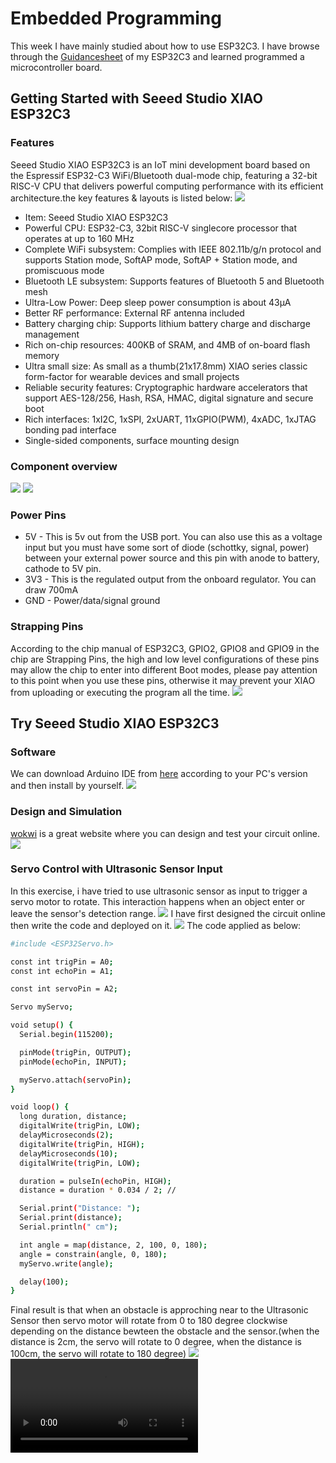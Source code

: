 # Embedded Programming
This week I have mainly studied about how to use ESP32C3. I have browse through the [Guidancesheet](https://wiki.seeedstudio.com/XIAO_ESP32C3_Getting_Started/) of my ESP32C3 and learned programmed a microcontroller board.
## Getting Started with Seeed Studio XIAO ESP32C3
### Features 
Seeed Studio XIAO ESP32C3 is an IoT mini development board based on the Espressif ESP32-C3 WiFi/Bluetooth dual-mode chip, featuring a 32-bit RISC-V CPU that delivers powerful computing performance with its efficient architecture.the key features & layouts is listed below:
![](https://unncfab.oss-cn-hangzhou.aliyuncs.com/img/AL/20250317180532540.png)
- Item: Seeed Studio XIAO ESP32C3
- Powerful CPU: ESP32-C3, 32­bit RISC­-V single­core processor that operates at up to 160 MHz
- Complete Wi­Fi subsystem: Complies with IEEE 802.11b/g/n protocol and supports Station mode, SoftAP mode, SoftAP + Station mode, and promiscuous mode
- Bluetooth LE subsystem: Supports features of Bluetooth 5 and Bluetooth mesh
- Ultra-Low Power: Deep sleep power consumption is about 43μA	
- Better RF performance: External RF antenna included
- Battery charging chip: Supports lithium battery charge and discharge management
- Rich on-chip resources: 400KB of SRAM, and 4MB of on-board flash memory
- Ultra small size: As small as a thumb(21x17.8mm) XIAO series classic form-factor for wearable devices and small projects
- Reliable security features: Cryptographic hardware accelerators that support AES-128/256, Hash, RSA, HMAC, digital signature and secure boot
- Rich interfaces: 1xI2C, 1xSPI, 2xUART, 11xGPIO(PWM), 4xADC, 1xJTAG bonding pad interface
- Single-sided components, surface mounting design

### Component overview
 ![](https://unncfab.oss-cn-hangzhou.aliyuncs.com/img/AL/20250317181336629.png)
 ![](https://unncfab.oss-cn-hangzhou.aliyuncs.com/img/AL/20250317181348606.png)

 ### Power Pins
 - 5V - This is 5v out from the USB port. You can also use this as a voltage input but you must have some sort of diode (schottky, signal, power) between your external power source and this pin with anode to battery, cathode to 5V pin.
 - 3V3 - This is the regulated output from the onboard regulator. You can draw 700mA
 - GND - Power/data/signal ground

 ### Strapping Pins
 According to the chip manual of ESP32C3, GPIO2, GPIO8 and GPIO9 in the chip are Strapping Pins, the high and low level configurations of these pins may allow the chip to enter into different Boot modes, please pay attention to this point when you use these pins, otherwise it may prevent your XIAO from uploading or executing the program all the time.
 ![](https://unncfab.oss-cn-hangzhou.aliyuncs.com/img/AL/20250317181552807.png)

## Try Seeed Studio XIAO ESP32C3

### Software
We can download Arduino IDE from [here](https://www.arduino.cc/) according to your PC's version and then install by yourself.
![](https://unncfab.oss-cn-hangzhou.aliyuncs.com/img/AL/20250317182020875.png)
### Design and Simulation
[wokwi](https://wokwi.com/) is a great website where you can design and test your circuit online.
![](https://unncfab.oss-cn-hangzhou.aliyuncs.com/img/AL/20250317182323862.png)
### Servo Control with Ultrasonic Sensor Input
In this exercise, i have tried to use ultrasonic sensor as input to trigger a servo motor to rotate. This interaction happens when an object enter or leave the sensor's detection range.
![](https://unncfab.oss-cn-hangzhou.aliyuncs.com/img/AL/%E5%BE%AE%E4%BF%A1%E5%9B%BE%E7%89%87_20250317213139.jpg)
I have first designed the circuit online then write the code and deployed on it.
![](https://unncfab.oss-cn-hangzhou.aliyuncs.com/img/AL/20250317214112769.png)
The code applied as below:
```bash
#include <ESP32Servo.h>

const int trigPin = A0;
const int echoPin = A1;

const int servoPin = A2;

Servo myServo;

void setup() {
  Serial.begin(115200);

  pinMode(trigPin, OUTPUT);
  pinMode(echoPin, INPUT);

  myServo.attach(servoPin);
}

void loop() {
  long duration, distance;
  digitalWrite(trigPin, LOW);
  delayMicroseconds(2);
  digitalWrite(trigPin, HIGH);
  delayMicroseconds(10);
  digitalWrite(trigPin, LOW);

  duration = pulseIn(echoPin, HIGH);
  distance = duration * 0.034 / 2; // 

  Serial.print("Distance: ");
  Serial.print(distance);
  Serial.println(" cm");

  int angle = map(distance, 2, 100, 0, 180); 
  angle = constrain(angle, 0, 180);        
  myServo.write(angle);                     

  delay(100);
}
```
Final result is that when an obstacle is approching near to the Ultrasonic Sensor then servo motor will rotate from 0 to 180 degree clockwise depending on the distance bewteen the obstacle and the sensor.(when the distance is 2cm, the servo will rotate to 0 degree, when the distance is 100cm, the servo will rotate to 180 degree)
![](https://unncfab.oss-cn-hangzhou.aliyuncs.com/img/AL/20250317214259638.png)
![](https://unncfab.oss-cn-hangzhou.aliyuncs.com/img/AL/de43f8e2ee4fc93552dd7dddcca14028%20(online-video-cutter.com).mp4)